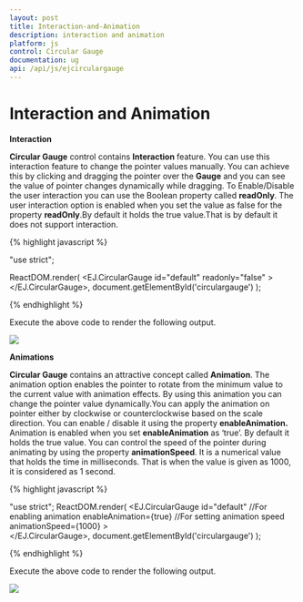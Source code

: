 ```yaml
---
layout: post
title: Interaction-and-Animation
description: interaction and animation
platform: js
control: Circular Gauge
documentation: ug
api: /api/js/ejcirculargauge
---
```


# Interaction and Animation

**Interaction**

**Circular Gauge** control contains **Interaction** feature. You can use this interaction feature to change the pointer values manually. You can achieve this by clicking and dragging the pointer over the **Gauge** and you can see the value of pointer changes dynamically while dragging. To Enable/Disable the user interaction you can use the Boolean property called **readOnly**. The user interaction option is enabled when you set the value as false for the property **readOnly**.By default it holds the true value.That is by default it does not support interaction. 

{% highlight javascript %}

"use strict";

ReactDOM.render(
    <EJ.CircularGauge id="default" readonly="false"
    >       
    </EJ.CircularGauge>,
		  document.getElementById('circulargauge')
);

{% endhighlight %}



Execute the above code to render the following output.

![](/js/CircularGauge/Interaction-and-Animation_images/Interaction-and-Animation_img1.png)

**Animations**

**Circular Gauge** contains an attractive concept called **Animation**. The animation option enables the pointer to rotate from the minimum value to the current value with animation effects. By using this animation you can change the pointer value dynamically.You can apply the animation on  pointer either by clockwise or counterclockwise based on the scale direction. You can enable / disable it using the property **enableAnimation.** Animation is enabled when you set **enableAnimation** as ‘true’. By default it holds the true value. You can control the speed of the pointer during animating by using the property **animationSpeed**. It is a numerical value that holds the time in milliseconds. That is when the value is given as 1000, it is considered as 1 second.

{% highlight javascript %}

"use strict";
ReactDOM.render(
    <EJ.CircularGauge id="default" 
    //For enabling animation 
    enableAnimation={true}
    //For setting animation speed
    animationSpeed={1000}
    >       
    </EJ.CircularGauge>,
		  document.getElementById('circulargauge')
);


{% endhighlight %}


Execute the above code to render the following output.

![](/js/CircularGauge/Interaction-and-Animation_images/Interaction-and-Animation_img2.png)

